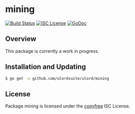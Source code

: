 mining
======

[![Build Status](http://img.shields.io/travis/ulordsuite/ulord.svg)](https://travis-ci.org/ulordsuite/ulord)
[![ISC License](http://img.shields.io/badge/license-ISC-blue.svg)](http://copyfree.org)
[![GoDoc](https://img.shields.io/badge/godoc-reference-blue.svg)](http://godoc.org/github.com/ulordsuite/ulord/mining)

## Overview

This package is currently a work in progress.

## Installation and Updating

```bash
$ go get -u github.com/ulordsuite/ulord/mining
```

## License

Package mining is licensed under the [copyfree](http://copyfree.org) ISC
License.
